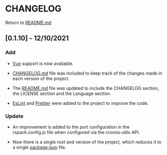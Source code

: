# CHANGELOG

Return to [README.md](../../README.md)

## [0.1.10] - 12/10/2021

### Add

- [Vue](https://vuejs.org/) support is now available.

- [CHANGELOG.md](CHANGELOG.md) file was included to keep track of the changes made in each version of the project.

- The [README.md](README.md) file was updated to include the CHANGELOG section, the LICENSE section and the Language section.

- [EsLint](https://eslint.org/) and [Prettier](https://prettier.io/) were added to the project to improve the code.

### Update

- An improvement is added to the port configuration in the rspack.config.js file when configured via the cronos-utils API.

- Now there is a single root and version of the project, which reduces it to a single [package.json](package.json) file.
